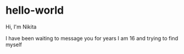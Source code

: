 # hello-world

Hi, I'm Nikita

I have been waiting to message you for years
I am 16 and trying to find myself
